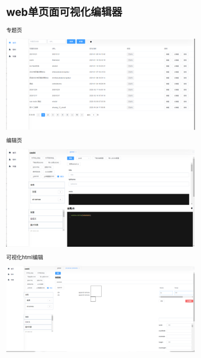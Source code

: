 # web单页面可视化编辑器

专题页

![](assets/images/example1.png)

编辑页

![](assets/images/example2.png)


可视化html编辑

![](assets/images/example3.png)